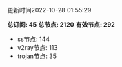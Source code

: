 更新时间2022-10-28 01:55:29

**总订阅: 45**
**总节点: 2120**
**有效节点: 292**
- ss节点: 144
- v2ray节点: 113
- trojan节点: 35
